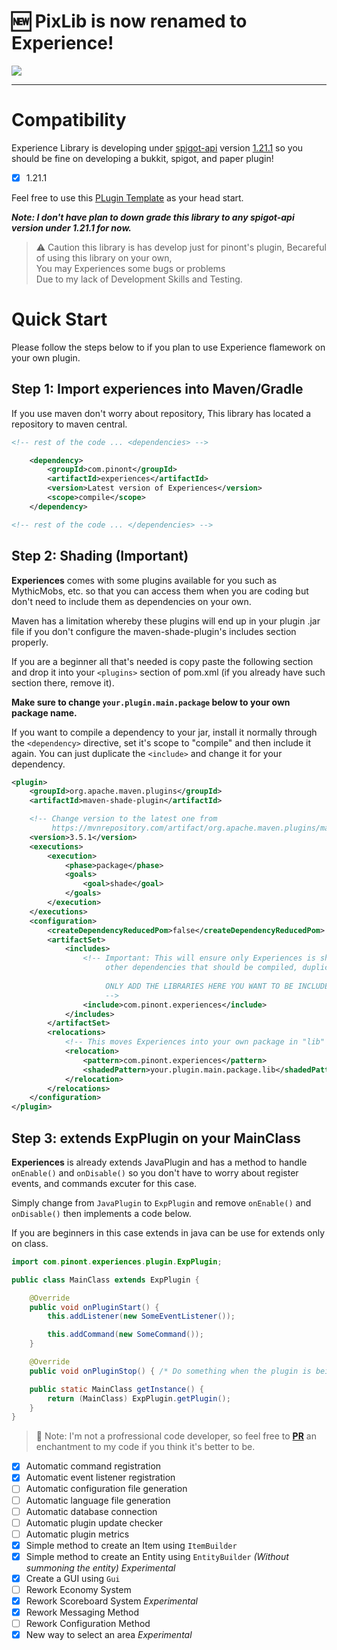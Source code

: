 # 🆕 PixLib is now renamed to Experience!

<img src="https://imgur.com/RTuYY8g.png" />

----

# Compatibility

Experience Library is developing under [spigot-api](https://hub.spigotmc.org/javadocs/bukkit/) version [1.21.1](https://helpch.at/docs/1.21.1/) so you should be fine on developing a bukkit, spigot, and paper plugin!

* [X] 1.21.1

Feel free to use this [PLugin Template](https://github.com/PinozenTH/PluginTemplate) as your head start.

_**Note: I don't have plan to down grade this library to any spigot-api version under 1.21.1 for now.**_

> ⚠️ Caution this library is has develop just for pinont's plugin, Becareful of using this library on your own,<br>You may Experiences some bugs or problems<br>Due to my lack of Development Skills and Testing.

# Quick Start

Please follow the steps below to if you plan to use Experience flamework on your own plugin.

## Step 1: Import experiences into Maven/Gradle

If you use maven don't worry about repository, This library has located a repository to maven central.

```xml
<!-- rest of the code ... <dependencies> -->

    <dependency>
        <groupId>com.pinont</groupId>
        <artifactId>experiences</artifactId>
        <version>Latest version of Experiences</version>
        <scope>compile</scope>
    </dependency>

<!-- rest of the code ... </dependencies> -->
```

## Step 2: Shading (Important)

**Experiences** comes with some plugins available for you such as MythicMobs, etc. so that you can access them when you are coding but don't need to include them as dependencies on your own.

Maven has a limitation whereby these plugins will end up in your plugin .jar file if you don't configure the maven-shade-plugin's includes section properly.

If you are a beginner all that's needed is copy paste the following section and drop it into your `<plugins>` section of pom.xml (if you already have such section there, remove it).

**Make sure to change `your.plugin.main.package` below to your own package name.**

If you want to compile a dependency to your jar, install it normally through the `<dependency>` directive, set it's scope to "compile" and then include it again. You can just duplicate the `<include>` and change it for your dependency.

```xml
<plugin>
    <groupId>org.apache.maven.plugins</groupId>
    <artifactId>maven-shade-plugin</artifactId>

    <!-- Change version to the latest one from
         https://mvnrepository.com/artifact/org.apache.maven.plugins/maven-shade-plugin -->
    <version>3.5.1</version>
    <executions>
        <execution>
            <phase>package</phase>
            <goals>
                <goal>shade</goal>
            </goals>
        </execution>
    </executions>
    <configuration>
        <createDependencyReducedPom>false</createDependencyReducedPom>
        <artifactSet>
            <includes>
                <!-- Important: This will ensure only Experiences is shaded to your jar. If you have
                     other dependencies that should be compiled, duplicate this line for each. 
                     
                     ONLY ADD THE LIBRARIES HERE YOU WANT TO BE INCLUDED IN YOUR PLUGIN.JAR
                     -->
                <include>com.pinont.experiences</include>
            </includes>
        </artifactSet>
        <relocations>
            <!-- This moves Experiences into your own package in "lib" subpackage to prevent interference. -->
            <relocation>
                <pattern>com.pinont.experiences</pattern>
                <shadedPattern>your.plugin.main.package.lib</shadedPattern>
            </relocation>
        </relocations>
    </configuration>
</plugin>
```

## Step 3: extends ExpPlugin on your MainClass

**Experiences** is already extends JavaPlugin and has a method to handle `onEnable()` and `onDisable()` so you don't have to worry about register events, and commands excuter for this case.

Simply change from `JavaPlugin` to `ExpPlugin` and remove `onEnable()` and `onDisable()` then implements a code below.

If you are beginners in this case extends in java can be use for extends only on class.

```java
import com.pinont.experiences.plugin.ExpPlugin;

public class MainClass extends ExpPlugin {

    @Override
    public void onPluginStart() {
        this.addListener(new SomeEventListener());

        this.addCommand(new SomeCommand());
    }

    @Override
    public void onPluginStop() { /* Do something when the plugin is being disabled */ }

    public static MainClass getInstance() {
        return (MainClass) ExpPlugin.getPlugin();
    }
}
```

> 🍵 Note: I'm not a profressional code developer, so feel free to **[PR](https://github.com/PinozenTH/Experiences-Lib/pulls)** an enchantment to my code if you think it's better to be.

* [X] Automatic command registration
* [X] Automatic event listener registration
* [ ] Automatic configuration file generation
* [ ] Automatic language file generation
* [ ] Automatic database connection
* [ ] Automatic plugin update checker
* [ ] Automatic plugin metrics
* [X] Simple method to create an Item using `ItemBuilder`
* [X] Simple method to create an Entity using `EntityBuilder` *(Without summoning the entity)* _*Experimental*_
* [X] Create a GUI using `Gui`
* [ ] Rework Economy System
* [X] Rework Scoreboard System _*Experimental*_
* [X] Rework Messaging Method
* [ ] Rework Configuration Method
* [X] New way to select an area _*Experimental*_
